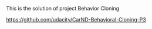 This is the solution of project Behavior Cloning

https://github.com/udacity/CarND-Behavioral-Cloning-P3
